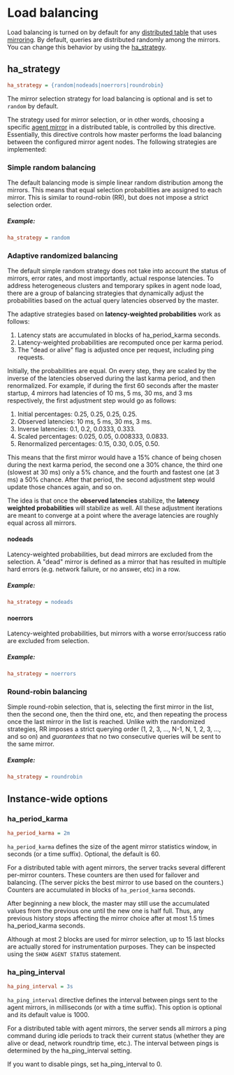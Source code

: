 # Load balancing

Load balancing is turned on by default for any [distributed table](../../Creating_a_table/Creating_a_distributed_table/Creating_a_distributed_table.md) that uses [mirroring](../../Creating_a_cluster/Remote_nodes/Mirroring.md). By default, queries are distributed randomly among the mirrors. You can change this behavior by using the [ha_strategy](../../Creating_a_cluster/Remote_nodes/Load_balancing.md).

## ha_strategy

```ini
ha_strategy = {random|nodeads|noerrors|roundrobin}
```

The mirror selection strategy for load balancing is optional and is set to `random` by default.

The strategy used for mirror selection, or in other words, choosing a specific [agent mirror](../../Creating_a_cluster/Remote_nodes/Mirroring.md#Agent-mirrors) in a distributed table, is controlled by this directive. Essentially, this directive controls how master performs the load balancing between the configured mirror agent nodes. The following strategies are implemented:

### Simple random balancing

<!-- example conf balancing 1 -->
The default balancing mode is simple linear random distribution among the mirrors. This means that equal selection probabilities are assigned to each mirror. This is similar to round-robin (RR), but does not impose a strict selection order.

<!-- intro -->
##### Example:

<!-- request Example -->
```ini
ha_strategy = random
```
<!-- end -->

### Adaptive randomized balancing

The default simple random strategy does not take into account the status of mirrors, error rates, and most importantly, actual response latencies. To address heterogeneous clusters and temporary spikes in agent node load, there are a group of balancing strategies that dynamically adjust the probabilities based on the actual query latencies observed by the master.

The adaptive strategies based on **latency-weighted probabilities**  work as follows:

1. Latency stats are accumulated in blocks of ha_period_karma seconds.
2. Latency-weighted probabilities are recomputed once per karma period.
3. The "dead or alive" flag is adjusted once per request, including ping requests.

Initially, the probabilities are equal. On every step, they are scaled by the inverse of the latencies observed during the last karma period, and then renormalized. For example, if during the first 60 seconds after the master startup, 4 mirrors had latencies of 10 ms, 5 ms, 30 ms, and 3 ms respectively, the first adjustment step would go as follows:

1. Initial percentages: 0.25, 0.25, 0.25, 0.25.
2. Observed latencies: 10 ms, 5 ms, 30 ms, 3 ms.
3. Inverse latencies: 0.1, 0.2, 0.0333, 0.333.
4. Scaled percentages: 0.025, 0.05, 0.008333, 0.0833.
5. Renormalized percentages: 0.15, 0.30, 0.05, 0.50.

This means that the first mirror would have a 15% chance of being chosen during the next karma period, the second one a 30% chance, the third one (slowest at 30 ms) only a 5% chance, and the fourth and fastest one (at 3 ms) a 50% chance. After that period, the second adjustment step would update those chances again, and so on.

The idea is that once the  **observed latencies** stabilize, the **latency weighted probabilities** will stabilize as well. All these adjustment iterations are meant to converge at a point where the average latencies are roughly equal across all mirrors.

<!-- example conf balancing 2 -->
#### nodeads
Latency-weighted probabilities, but dead mirrors are excluded from the selection. A "dead" mirror is defined as a mirror that has resulted in multiple hard errors (e.g. network failure, or no answer, etc) in a row.

<!-- intro -->
##### Example:

<!-- request Example -->
```ini
ha_strategy = nodeads
```
<!-- end -->

<!-- example conf balancing 3 -->
#### noerrors

Latency-weighted probabilities, but mirrors with a worse error/success ratio are excluded from selection.

<!-- intro -->
##### Example:

<!-- request Example -->

```ini
ha_strategy = noerrors
```
<!-- end -->

### Round-robin balancing

<!-- example conf balancing 4 -->
Simple round-robin selection, that is, selecting the first mirror in the list, then the second one, then the third one, etc, and then repeating the process once the last mirror in the list is reached. Unlike with the randomized strategies, RR imposes a strict querying order (1, 2, 3, ..., N-1, N, 1, 2, 3, ..., and so on) and *guarantees* that no two consecutive queries will be sent to the same mirror.

<!-- intro -->
##### Example:

<!-- request Example -->
```ini
ha_strategy = roundrobin
```
<!-- end -->

## Instance-wide options

### ha_period_karma

```ini
ha_period_karma = 2m
```

`ha_period_karma` defines the size of the agent mirror statistics window, in seconds (or a time suffix). Optional, the default is 60.

For a distributed table with agent mirrors, the server tracks several different per-mirror counters. These counters are then used for failover and balancing. (The server picks the best mirror to use based on the counters.) Counters are accumulated in blocks of `ha_period_karma` seconds.

After beginning a new block, the master may still use the accumulated values from the previous one until the new one is half full. Thus, any previous history stops affecting the mirror choice after at most 1.5 times ha_period_karma seconds.

Although at most 2 blocks are used for mirror selection, up to 15 last blocks are actually stored for instrumentation purposes. They can be inspected using the `SHOW AGENT STATUS` statement.

### ha_ping_interval

```ini
ha_ping_interval = 3s
```

`ha_ping_interval` directive defines the interval between pings sent to the agent mirrors, in milliseconds (or with a time suffix). This option is optional and its default value is 1000.

For a distributed table with agent mirrors, the server sends all mirrors a ping command during idle periods to track their current status (whether they are alive or dead, network roundtrip time, etc.). The interval between pings is determined by the ha_ping_interval setting.

If you want to disable pings, set ha_ping_interval to 0.

<!-- proofread -->

